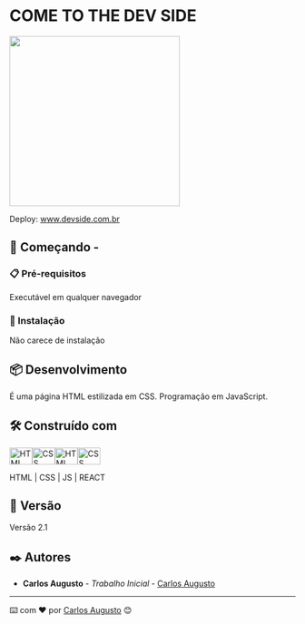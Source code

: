 # COME TO THE DEV SIDE

<img height="300px" src="https://i.imgur.com/mPvrGFS.png">

Deploy: www.devside.com.br

## 🚀 Começando -

### 📋 Pré-requisitos

Executável em qualquer navegador

### 🔧 Instalação

Não carece de instalação

## 📦 Desenvolvimento

É uma página HTML estilizada em CSS. Programação em JavaScript.

## 🛠️ Construído com

<img align="center" alt="HTML" height="30" width="40" src="https://cdn.worldvectorlogo.com/logos/html-1.svg"><img align="center" alt="CSS" height="30" width="40" src="https://cdn.worldvectorlogo.com/logos/css-3.svg"><img align="center" alt="HTML" height="30" width="40" src="https://cdn.worldvectorlogo.com/logos/react-1.svg"><img align="center" alt="CSS" height="30" width="40" src="https://cdn.worldvectorlogo.com/logos/javascript-1.svg">

HTML | CSS | JS | REACT

## 📌 Versão

Versão 2.1

## ✒️ Autores

- **Carlos Augusto** - _Trabalho Inicial_ - [Carlos Augusto](https://www.linkedin.com/in/carlos-augusto-dantas-frei-51502ba9/)


---

⌨️ com ❤️ por [Carlos Augusto](https://gist.github.com/Caarlos7x) 😊
